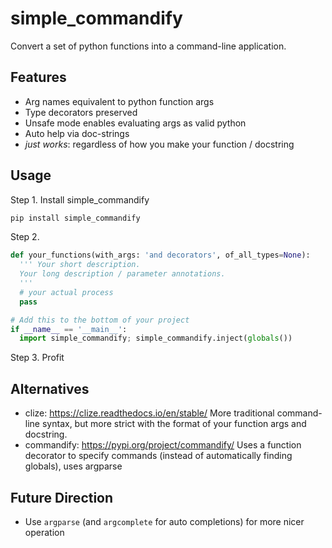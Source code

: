 # simple_commandify
Convert a set of python functions into a command-line application.

## Features
- Arg names equivalent to python function args
- Type decorators preserved
- Unsafe mode enables evaluating args as valid python
- Auto help via doc-strings
- *just works*: regardless of how you make your function / docstring

## Usage

Step 1.
Install simple_commandify
```bash
pip install simple_commandify
```

Step 2.
```python
def your_functions(with_args: 'and decorators', of_all_types=None):
  ''' Your short description.
  Your long description / parameter annotations.
  '''
  # your actual process
  pass

# Add this to the bottom of your project
if __name__ == '__main__':
  import simple_commandify; simple_commandify.inject(globals())
```

Step 3. Profit

## Alternatives
- clize: https://clize.readthedocs.io/en/stable/
  More traditional command-line syntax, but more strict with the format of your function args and docstring.
- commandify: https://pypi.org/project/commandify/
  Uses a function decorator to specify commands (instead of automatically finding globals), uses argparse

## Future Direction
- Use `argparse` (and `argcomplete` for auto completions) for more nicer operation
